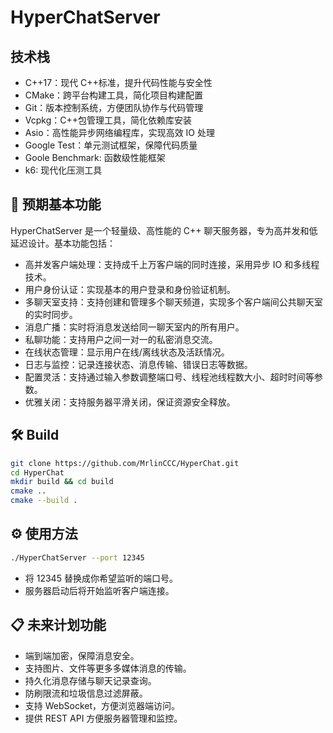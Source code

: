 # HyperChatServer

## 技术栈

- C++17：现代 C++标准，提升代码性能与安全性
- CMake：跨平台构建工具，简化项目构建配置
- Git：版本控制系统，方便团队协作与代码管理
- Vcpkg：C++包管理工具，简化依赖库安装
- Asio：高性能异步网络编程库，实现高效 IO 处理
- Google Test：单元测试框架，保障代码质量
- Goole Benchmark: 函数级性能框架
- k6: 现代化压测工具

## 🚀 预期基本功能

HyperChatServer 是一个轻量级、高性能的 C++ 聊天服务器，专为高并发和低延迟设计。基本功能包括：

- 高并发客户端处理：支持成千上万客户端的同时连接，采用异步 IO 和多线程技术。
- 用户身份认证：实现基本的用户登录和身份验证机制。
- 多聊天室支持：支持创建和管理多个聊天频道，实现多个客户端间公共聊天室的实时同步。
- 消息广播：实时将消息发送给同一聊天室内的所有用户。
- 私聊功能：支持用户之间一对一的私密消息交流。
- 在线状态管理：显示用户在线/离线状态及活跃情况。
- 日志与监控：记录连接状态、消息传输、错误日志等数据。
- 配置灵活：支持通过输入参数调整端口号、线程池线程数大小、超时时间等参数。
- 优雅关闭：支持服务器平滑关闭，保证资源安全释放。

## 🛠️ Build

```bash
git clone https://github.com/MrlinCCC/HyperChat.git
cd HyperChat
mkdir build && cd build
cmake ..
cmake --build .
```

## ⚙️ 使用方法

```bash
./HyperChatServer --port 12345
```

- 将 12345 替换成你希望监听的端口号。
- 服务器启动后将开始监听客户端连接。

## 📋 未来计划功能

- 端到端加密，保障消息安全。
- 支持图片、文件等更多多媒体消息的传输。
- 持久化消息存储与聊天记录查询。
- 防刷限流和垃圾信息过滤屏蔽。
- 支持 WebSocket，方便浏览器端访问。
- 提供 REST API 方便服务器管理和监控。
